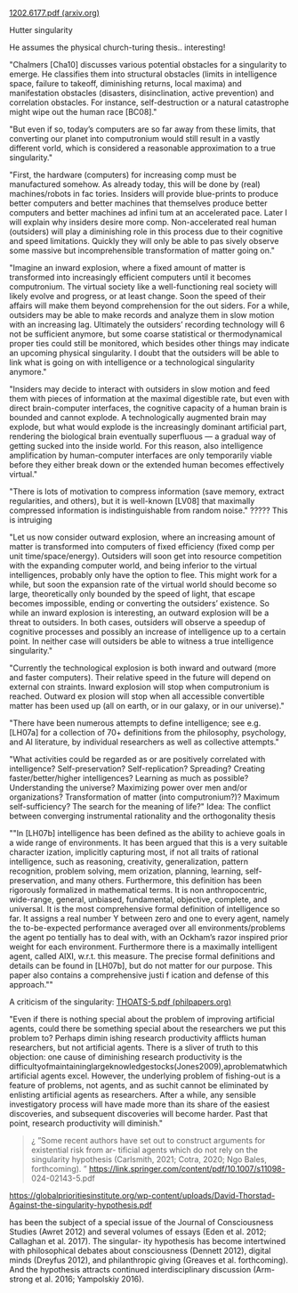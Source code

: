 [1202.6177.pdf (arxiv.org)](https://arxiv.org/pdf/1202.6177.pdf)

Hutter singularity

He assumes the physical church-turing thesis.. interesting!

"Chalmers [Cha10] discusses various potential obstacles for a singularity to emerge. He classifies them into structural obstacles (limits in intelligence space, failure to takeoff, diminishing returns, local maxima) and manifestation obstacles (disasters, disinclination, active prevention) and correlation obstacles. For instance, self-destruction or a natural catastrophe might wipe out the human race [BC08]."

"But even if so, today’s computers are so far away from these limits, that converting our planet into computronium would still result in a vastly different vorld, which is considered a reasonable approximation to a true singularity."

"First, the hardware (computers) for increasing comp must be manufactured somehow. As already today, this will be done by (real) machines/robots in fac tories. Insiders will provide blue-prints to produce better computers and better machines that themselves produce better computers and better machines ad infini tum at an accelerated pace. Later I will explain why insiders desire more comp. Non-accelerated real human (outsiders) will play a diminishing role in this process due to their cognitive and speed limitations. Quickly they will only be able to pas sively observe some massive but incomprehensible transformation of matter going on."

"Imagine an inward explosion, where a fixed amount of matter is transformed into increasingly efficient computers until it becomes computronium. The virtual society like a well-functioning real society will likely evolve and progress, or at least change. Soon the speed of their affairs will make them beyond comprehension for the out siders. For a while, outsiders may be able to make records and analyze them in slow motion with an increasing lag. Ultimately the outsiders’ recording technology will 6 not be sufficient anymore, but some coarse statistical or thermodynamical proper ties could still be monitored, which besides other things may indicate an upcoming physical singularity. I doubt that the outsiders will be able to link what is going on with intelligence or a technological singularity anymore."


"Insiders may decide to interact with outsiders in slow motion and feed them with pieces of information at the maximal digestible rate, but even with direct brain-computer interfaces, the cognitive capacity of a human brain is bounded and cannot explode. A technologically augmented brain may explode, but what would explode is the increasingly dominant artificial part, rendering the biological brain eventually superfluous — a gradual way of getting sucked into the inside world. For this reason, also intelligence amplification by human-computer interfaces are only temporarily viable before they either break down or the extended human becomes effectively virtual."

"There is lots of motivation to compress information (save memory, extract regularities, and others), but it is well-known [LV08] that maximally compressed information is indistinguishable from random noise." ????? This is intruiging


"Let us now consider outward explosion, where an increasing amount of matter is transformed into computers of fixed efficiency (fixed comp per unit time/space/energy). Outsiders will soon get into resource competition with the expanding computer world, and being inferior to the virtual intelligences, probably only have the option to flee. This might work for a while, but soon the expansion rate of the virtual world should become so large, theoretically only bounded by the speed of light, that escape becomes impossible, ending or converting the outsiders’ existence. So while an inward explosion is interesting, an outward explosion will be a threat to outsiders. In both cases, outsiders will observe a speedup of cognitive processes and possibly an increase of intelligence up to a certain point. In neither case will outsiders be able to witness a true intelligence singularity."

"Currently the technological explosion is both inward and outward (more and faster computers). Their relative speed in the future will depend on external con straints. Inward explosion will stop when computronium is reached. Outward ex plosion will stop when all accessible convertible matter has been used up (all on earth, or in our galaxy, or in our universe)."


"There have been numerous attempts to define intelligence; see e.g. [LH07a] for a collection of 70+ definitions from the philosophy, psychology, and AI literature, by individual researchers as well as collective attempts."


"What activities could be regarded as or are positively correlated with intelligence? Self-preservation? Self-replication? Spreading? Creating faster/better/higher intelligences? Learning as much as possible? Understanding the universe? Maximizing power over men and/or organizations? Transformation of matter (into computronium?)? Maximum self-sufficiency? The search for the meaning of life?"
Idea: The conflict between converging instrumental rationality and the orthogonality thesis

""In [LH07b] intelligence has been defined as the ability to achieve goals in a wide range of environments. It has been argued that this is a very suitable character ization, implicitly capturing most, if not all traits of rational intelligence, such as reasoning, creativity, generalization, pattern recognition, problem solving, mem orization, planning, learning, self-preservation, and many others. Furthermore, this definition has been rigorously formalized in mathematical terms. It is non anthropocentric, wide-range, general, unbiased, fundamental, objective, complete, and universal. It is the most comprehensive formal definition of intelligence so far. It assigns a real number Υ between zero and one to every agent, namely the to-be-expected performance averaged over all environments/problems the agent po tentially has to deal with, with an Ockham’s razor inspired prior weight for each environment. Furthermore there is a maximally intelligent agent, called AIXI, w.r.t. this measure. The precise formal definitions and details can be found in [LH07b], but do not matter for our purpose. This paper also contains a comprehensive justi f ication and defense of this approach.""





A criticism of the singularity:
[THOATS-5.pdf (philpapers.org)](https://philpapers.org/archive/THOATS-5.pdf)


"Even if there is nothing special about the problem of improving artificial agents, could there be something special about the researchers we put this problem to? Perhaps dimin ishing research productivity afflicts human researchers, but not artificial agents. There is a sliver of truth to this objection: one cause of diminishing research productivity is the difficultyofmaintaininglargeknowledgestocks(Jones2009),aproblematwhichartificial agents excel. However, the underlying problem of fishing-out is a feature of problems, not agents, and as suchit cannot be eliminated by enlisting artificial agents as researchers. After a while, any sensible investigatory process will have made more than its share of the easiest discoveries, and subsequent discoveries will become harder. Past that point, research productivity will diminish."



> ¿ ”Some recent authors have set out to construct arguments for existential risk from ar-
tificial agents which do not rely on the singularity hypothesis (Carlsmith, 2021; Cotra,
2020; Ngo Bales, forthcoming). ” https://link.springer.com/content/pdf/10.1007/s11098-
024-02143-5.pdf



https://globalprioritiesinstitute.org/wp-content/uploads/David-Thorstad-Against-the-singularity-hypothesis.pdf

has been the subject of a special issue of the Journal of Consciousness Studies (Awret 2012)
and several volumes of essays (Eden et al. 2012; Callaghan et al. 2017). The singular-
ity hypothesis has become intertwined with philosophical debates about consciousness
(Dennett 2012), digital minds (Dreyfus 2012), and philanthropic giving (Greaves et al.
forthcoming). And the hypothesis attracts continued interdisciplinary discussion (Arm-
strong et al. 2016; Yampolskiy 2016).


